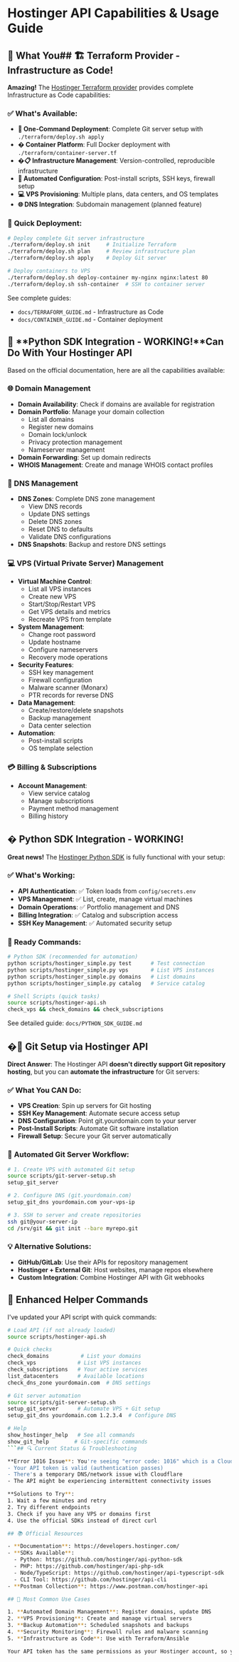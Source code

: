 # Hostinger API Capabilities & Usage Guide

## 🚀 What You## 🏗️ **Terraform Provider - Infrastructure as Code!**

**Amazing!** The [Hostinger Terraform provider](https://github.com/hostinger/terraform-provider-hostinger) provides complete Infrastructure as Code capabilities:

### ✅ **What's Available**:
- **🚀 One-Command Deployment**: Complete Git server setup with `./terraform/deploy.sh apply`
- **� Container Platform**: Full Docker deployment with `./terraform/container-server.tf`
- **�📋 Infrastructure Management**: Version-controlled, reproducible infrastructure
- **🔧 Automated Configuration**: Post-install scripts, SSH keys, firewall setup
- **💻 VPS Provisioning**: Multiple plans, data centers, and OS templates
- **🌐 DNS Integration**: Subdomain management (planned feature)

### 🎯 **Quick Deployment**:
```bash
# Deploy complete Git server infrastructure
./terraform/deploy.sh init     # Initialize Terraform
./terraform/deploy.sh plan     # Review infrastructure plan
./terraform/deploy.sh apply    # Deploy Git server

# Deploy containers to VPS
./terraform/deploy.sh deploy-container my-nginx nginx:latest 80
./terraform/deploy.sh ssh-container  # SSH to container server
```

See complete guides:
- `docs/TERRAFORM_GUIDE.md` - Infrastructure as Code
- `docs/CONTAINER_GUIDE.md` - Container deployment

## 🐍 **Python SDK Integration - WORKING!**Can Do With Your Hostinger API

Based on the official documentation, here are all the capabilities available:

### 🌐 Domain Management
- **Domain Availability**: Check if domains are available for registration
- **Domain Portfolio**: Manage your domain collection
  - List all domains
  - Register new domains
  - Domain lock/unlock
  - Privacy protection management
  - Nameserver management
- **Domain Forwarding**: Set up domain redirects
- **WHOIS Management**: Create and manage WHOIS contact profiles

### 🔧 DNS Management
- **DNS Zones**: Complete DNS zone management
  - View DNS records
  - Update DNS settings
  - Delete DNS zones
  - Reset DNS to defaults
  - Validate DNS configurations
- **DNS Snapshots**: Backup and restore DNS settings

### 💻 VPS (Virtual Private Server) Management
- **Virtual Machine Control**:
  - List all VPS instances
  - Create new VPS
  - Start/Stop/Restart VPS
  - Get VPS details and metrics
  - Recreate VPS from template
- **System Management**:
  - Change root password
  - Update hostname
  - Configure nameservers
  - Recovery mode operations
- **Security Features**:
  - SSH key management
  - Firewall configuration
  - Malware scanner (Monarx)
  - PTR records for reverse DNS
- **Data Management**:
  - Create/restore/delete snapshots
  - Backup management
  - Data center selection
- **Automation**:
  - Post-install scripts
  - OS template selection

### 💳 Billing & Subscriptions
- **Account Management**:
  - View service catalog
  - Manage subscriptions
  - Payment method management
  - Billing history

## � **Python SDK Integration - WORKING!**

**Great news!** The [Hostinger Python SDK](https://github.com/hostinger/api-python-sdk) is fully functional with your setup:

### ✅ **What's Working**:
- **API Authentication**: ✅ Token loads from `config/secrets.env`
- **VPS Management**: ✅ List, create, manage virtual machines
- **Domain Operations**: ✅ Portfolio management and DNS
- **Billing Integration**: ✅ Catalog and subscription access
- **SSH Key Management**: ✅ Automated security setup

### 🚀 **Ready Commands**:
```bash
# Python SDK (recommended for automation)
python scripts/hostinger_simple.py test      # Test connection
python scripts/hostinger_simple.py vps       # List VPS instances
python scripts/hostinger_simple.py domains   # List domains
python scripts/hostinger_simple.py catalog   # Service catalog

# Shell Scripts (quick tasks)
source scripts/hostinger-api.sh
check_vps && check_domains && check_subscriptions
```

See detailed guide: `docs/PYTHON_SDK_GUIDE.md`

## �🔧 **Git Setup via Hostinger API**

**Direct Answer**: The Hostinger API **doesn't directly support Git repository hosting**, but you can **automate the infrastructure** for Git servers:

### ✅ **What You CAN Do**:
- **VPS Creation**: Spin up servers for Git hosting
- **SSH Key Management**: Automate secure access setup
- **DNS Configuration**: Point git.yourdomain.com to your server
- **Post-Install Scripts**: Automate Git software installation
- **Firewall Setup**: Secure your Git server automatically

### 🚀 **Automated Git Server Workflow**:
```bash
# 1. Create VPS with automated Git setup
source scripts/git-server-setup.sh
setup_git_server

# 2. Configure DNS (git.yourdomain.com)
setup_git_dns yourdomain.com your-vps-ip

# 3. SSH to server and create repositories
ssh git@your-server-ip
cd /srv/git && git init --bare myrepo.git
```

### 💡 **Alternative Solutions**:
- **GitHub/GitLab**: Use their APIs for repository management
- **Hostinger + External Git**: Host websites, manage repos elsewhere
- **Custom Integration**: Combine Hostinger API with Git webhooks

## 🎯 **Enhanced Helper Commands**

I've updated your API script with quick commands:

```bash
# Load API (if not already loaded)
source scripts/hostinger-api.sh

# Quick checks
check_domains          # List your domains
check_vps             # List VPS instances
check_subscriptions   # Your active services
list_datacenters      # Available locations
check_dns_zone yourdomain.com  # DNS settings

# Git server automation
source scripts/git-server-setup.sh
setup_git_server      # Automate VPS + Git setup
setup_git_dns yourdomain.com 1.2.3.4  # Configure DNS

# Help
show_hostinger_help   # See all commands
show_git_help        # Git-specific commands
```## 🔍 Current Status & Troubleshooting

**Error 1016 Issue**: You're seeing "error code: 1016" which is a Cloudflare DNS resolution error. This suggests:
- Your API token is valid (authentication passes)
- There's a temporary DNS/network issue with Cloudflare
- The API might be experiencing intermittent connectivity issues

**Solutions to Try**:
1. Wait a few minutes and retry
2. Try different endpoints
3. Check if you have any VPS or domains first
4. Use the official SDKs instead of direct curl

## 📚 Official Resources

- **Documentation**: https://developers.hostinger.com/
- **SDKs Available**:
  - Python: https://github.com/hostinger/api-python-sdk
  - PHP: https://github.com/hostinger/api-php-sdk
  - Node/TypeScript: https://github.com/hostinger/api-typescript-sdk
  - CLI Tool: https://github.com/hostinger/api-cli
- **Postman Collection**: https://www.postman.com/hostinger-api

## 🎯 Most Common Use Cases

1. **Automated Domain Management**: Register domains, update DNS
2. **VPS Provisioning**: Create and manage virtual servers
3. **Backup Automation**: Scheduled snapshots and backups
4. **Security Monitoring**: Firewall rules and malware scanning
5. **Infrastructure as Code**: Use with Terraform/Ansible

Your API token has the same permissions as your Hostinger account, so you can manage everything you can access through the web panel programmatically!
